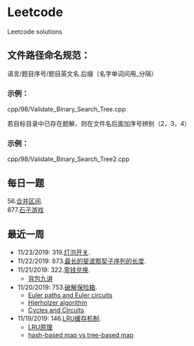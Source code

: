 # Leetcode
Leetcode solutions
## 文件路径命名规范：  
语言/题目序号/题目英文名.后缀（名字单词间用_分隔）
### 示例：
  cpp/98/Validate_Binary_Search_Tree.cpp  
  
若目标目录中已存在题解，则在文件名后面加序号辨别（2，3，4）
### 示例：
  cpp/98/Validate_Binary_Search_Tree2.cpp  
  
## 每日一题  

56.[合并区间](https://leetcode-cn.com/problems/merge-intervals/).  
877.[石子游戏](https://leetcode-cn.com/problems/stone-game/)

## 最近一周  
* 11/23/2019: 319.[灯泡开关](https://leetcode-cn.com/problems/bulb-switcher/). 
* 11/22/2019: 873.[最长的斐波那契子序列的长度](https://leetcode-cn.com/problems/length-of-longest-fibonacci-subsequence/).  
* 11/21/2019: 322.[零钱兑换](https://leetcode-cn.com/problems/coin-change/).  
   * [背包九讲](https://www.kancloud.cn/kancloud/pack/70125)
* 11/20/2019: 753.[破解保险箱](https://leetcode-cn.com/problems/cracking-the-safe/).  
   * [Euler paths and Euler circuits](http://jlmartin.faculty.ku.edu/~jlmartin/courses/math105-F11/Lectures/chapter5-part2.pdf)  
   * [Hierholzer algorithm](https://www-m9.ma.tum.de/graph-algorithms/hierholzer/index_en.html#:~:targetText=The%20basic%20idea%20of%20Hierholzer's,first%20circle%20in%20the%20graph.)  
   * [Cycles and Circuits](http://www.mathcs.emory.edu/~rg/book/chap5.pdf)
* 11/19/2019: 146.[LRU缓存机制](https://leetcode-cn.com/problems/lru-cache/).
   * [LRU原理](https://zhuanlan.zhihu.com/p/34133067)  
   * [hash-based map vs tree-based map](https://stackoverflow.com/questions/2889777/difference-between-hashmap-linkedhashmap-and-treemap)
